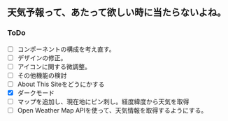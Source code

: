 ## 天気予報って、あたって欲しい時に当たらないよね。

### ToDo
- [ ] コンポーネントの構成を考え直す。
- [ ] デザインの修正。
- [ ] アイコンに関する微調整。
- [ ] その他機能の検討
- [ ] About This Siteをどうにかする
- [x] ダークモード
- [ ] マップを追加し、現在地にピン刺し。経度緯度から天気を取得
- [ ] Open Weather Map APIを使って、天気情報を取得するようにする。